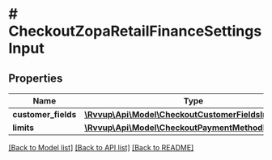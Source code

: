 # # CheckoutZopaRetailFinanceSettingsInput

## Properties

Name | Type | Description | Notes
------------ | ------------- | ------------- | -------------
**customer_fields** | [**\Rvvup\Api\Model\CheckoutCustomerFieldsInput**](CheckoutCustomerFieldsInput.md) |  | [optional]
**limits** | [**\Rvvup\Api\Model\CheckoutPaymentMethodLimitInput**](CheckoutPaymentMethodLimitInput.md) |  | [optional]

[[Back to Model list]](../../README.md#models) [[Back to API list]](../../README.md#endpoints) [[Back to README]](../../README.md)
